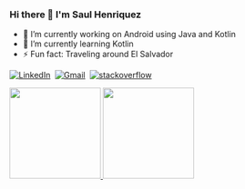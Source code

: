 ### Hi there 👋 I'm Saul Henriquez 

- 🔭 I’m currently working on Android using Java and Kotlin
- 🌱 I’m currently learning Kotlin
- ⚡ Fun fact: Traveling around El Salvador

<a target="_blank" href="https://www.linkedin.com/in/saul-hqz/"><img src="https://img.shields.io/badge/linkedin-%230077B5.svg?&style=for-the-badge&logo=linkedin&logoColor=white" alt="LinkedIn" /></a>&nbsp;
<a href="mailto:henriquez.saul@gmail.com?subject=Hello%20Saul"><img src="https://img.shields.io/badge/gmail-%23D14836.svg?&style=for-the-badge&logo=gmail&logoColor=white" alt="Gmail"/></a>&nbsp;
<a target="_blank" href="https://es.stackoverflow.com/users/177390/saul-henriquez"><img src="https://img.shields.io/badge/Stackoverflow-%ef6525.svg?&color=orange&style=for-the-badge&logo=stackoverflow&logoColor=white" alt="stackoverflow" /></a>&nbsp;

<a href="https://github.com/saulhdev">
  <img height="160em" src="https://github-readme-stats.vercel.app/api?username=Saulhdev&show_icons=true&include_all_commits=true&bg_color=0e1117&title_color=58a6ff&text_color=c9d1d9&icon_color=8b949e&hide_border=true">
  <img height="160em" src="https://github-readme-stats.vercel.app/api/top-langs/?username=saulhdev&layout=compact&bg_color=0e1117&title_color=58a6ff&text_color=c9d1d9&icon_color=8b949e&hide_border=true">
</a>
